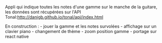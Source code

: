 
Appli qui indique toutes les notes d'une gamme sur le manche de la guitare, les données sont récupérées sur l'API Tonal:http://danigb.github.io/tonal/api/index.html



En construction : 
    - jouer la gamme et les notes survolées
    - affichage sur un clavier piano
    - changement de thème
    - zoom position gamme
    - portage sur react native
